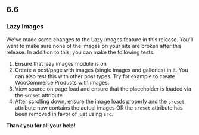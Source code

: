 ## 6.6

### Lazy Images

We've made some changes to the Lazy Images feature in this release. You'll want to make sure none of the images on your site are broken after this release. In addition to this, you can make the following tests:

1. Ensure that lazy images module is on
2. Create a post/page with images (single images and galleries) in it. You can also test this with other post types. Try for example to create WooCommerce Products with images.
3. View source on page load and ensure that the placeholder is loaded via the `srcset` attribute
4. After scrolling down, ensure the image loads properly and the `srcset` attribute now contains the actual images OR the `srcset` attribute has been removed in favor of just using `src`.

**Thank you for all your help!**
